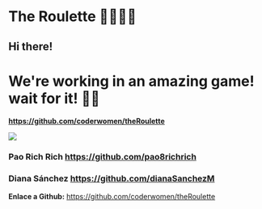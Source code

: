 # The Roulette 🎡🎡🎉🎉

## Hi there! 
# We're working in an amazing game! wait for it! 🤩🤩

**https://github.com/coderwomen/theRoulette**

![](https://github.com/coderwomen/theRoulette/blob/main/src/img/rouletteInicio.gif)

### Pao Rich Rich https://github.com/pao8richrich
### Diana Sánchez https://github.com/dianaSanchezM


**Enlace a Github:** https://github.com/coderwomen/theRoulette

